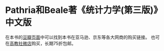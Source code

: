 # Pathria和Beale著《统计力学(第三版)》中文版
在本书的[豆瓣页面](https://book.douban.com/subject/27153502/)中可以找到本书在亚马逊、京东等各大网商的购买链接。
也可在[高教社微店](https://h5.weidian.com/m/fxbuyer/item.html?itemID=183254285788669275481)购买，长期75折包邮。
